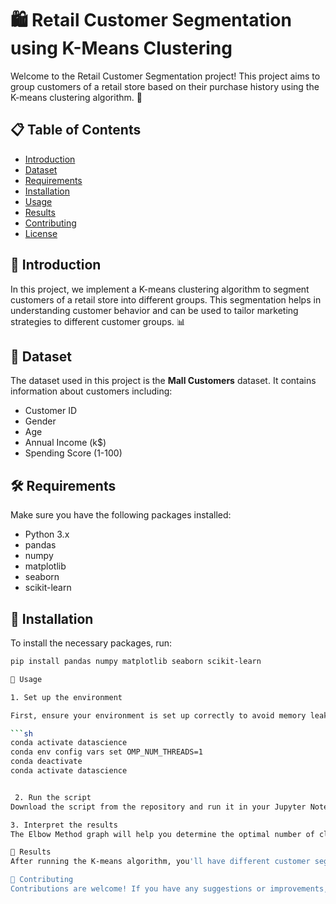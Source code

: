 # 🛍️ Retail Customer Segmentation using K-Means Clustering

Welcome to the Retail Customer Segmentation project! This project aims to group customers of a retail store based on their purchase history using the K-means clustering algorithm. 🎯

## 📋 Table of Contents

- [Introduction](#introduction)
- [Dataset](#dataset)
- [Requirements](#requirements)
- [Installation](#installation)
- [Usage](#usage)
- [Results](#results)
- [Contributing](#contributing)
- [License](#license)

## 📌 Introduction

In this project, we implement a K-means clustering algorithm to segment customers of a retail store into different groups. This segmentation helps in understanding customer behavior and can be used to tailor marketing strategies to different customer groups. 📊

## 📂 Dataset

The dataset used in this project is the **Mall Customers** dataset. It contains information about customers including:

- Customer ID
- Gender
- Age
- Annual Income (k$)
- Spending Score (1-100)

## 🛠️ Requirements

Make sure you have the following packages installed:

- Python 3.x
- pandas
- numpy
- matplotlib
- seaborn
- scikit-learn

## 💾 Installation

To install the necessary packages, run:

```sh
pip install pandas numpy matplotlib seaborn scikit-learn

🚀 Usage

1. Set up the environment

First, ensure your environment is set up correctly to avoid memory leak warnings. Set the `OMP_NUM_THREADS` environment variable:

```sh
conda activate datascience
conda env config vars set OMP_NUM_THREADS=1
conda deactivate
conda activate datascience


 2. Run the script
Download the script from the repository and run it in your Jupyter Notebook or Python environment.

3. Interpret the results
The Elbow Method graph will help you determine the optimal number of clusters for segmenting the customers. 📈

🎨 Results
After running the K-means algorithm, you'll have different customer segments. These segments can be visualized and analyzed to understand distinct customer behaviors and preferences.

🤝 Contributing
Contributions are welcome! If you have any suggestions or improvements, feel free to create a pull request or open an issue. Let's make this project better together! 🌟
